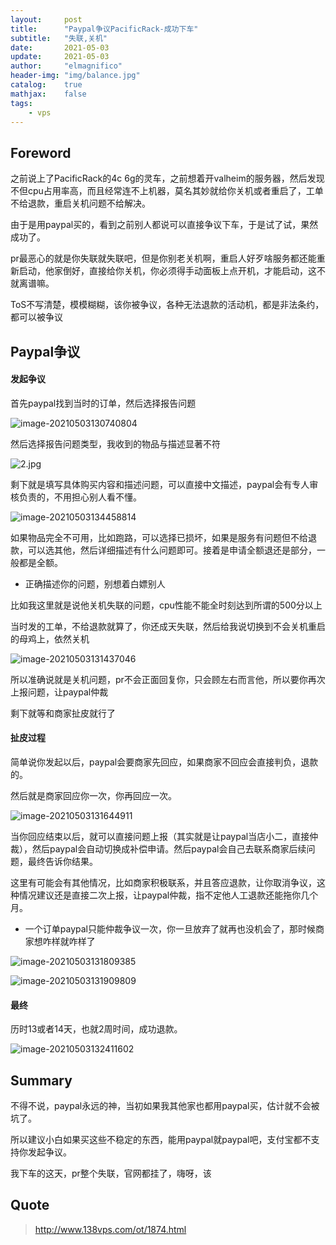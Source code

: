 ```yaml
---
layout:     post
title:      "Paypal争议PacificRack-成功下车"
subtitle:   "失联,关机"
date:       2021-05-03
update:     2021-05-03
author:     "elmagnifico"
header-img: "img/balance.jpg"
catalog:    true
mathjax:    false
tags:
    - vps
---
```


## Foreword

之前说上了PacificRack的4c 6g的灵车，之前想着开valheim的服务器，然后发现不但cpu占用率高，而且经常连不上机器，莫名其妙就给你关机或者重启了，工单不给退款，重启关机问题不给解决。

由于是用paypal买的，看到之前别人都说可以直接争议下车，于是试了试，果然成功了。



pr最恶心的就是你失联就失联吧，但是你别老关机啊，重启人好歹啥服务都还能重新启动，他家倒好，直接给你关机，你必须得手动面板上点开机，才能启动，这不就离谱嘛。

ToS不写清楚，模模糊糊，该你被争议，各种无法退款的活动机，都是非法条约，都可以被争议



## Paypal争议

#### 发起争议

首先paypal找到当时的订单，然后选择报告问题

![image-20210503130740804](https://i.loli.net/2021/05/03/oX9MTrZuAQiB3xy.png)



然后选择报告问题类型，我收到的物品与描述显著不符

![2.jpg](https://i.loli.net/2021/05/03/mh5vxFu6je3kd4G.jpg)

剩下就是填写具体购买内容和描述问题，可以直接中文描述，paypal会有专人审核负责的，不用担心别人看不懂。

![image-20210503134458814](https://i.loli.net/2021/05/03/z57W8kUKNa6XYOF.png)

如果物品完全不可用，比如跑路，可以选择已损坏，如果是服务有问题但不给退款，可以选其他，然后详细描述有什么问题即可。接着是申请全额退还是部分，一般都是全额。

- 正确描述你的问题，别想着白嫖别人

比如我这里就是说他关机失联的问题，cpu性能不能全时刻达到所谓的500分以上

当时发的工单，不给退款就算了，你还成天失联，然后给我说切换到不会关机重启的母鸡上，依然关机

![image-20210503131437046](https://i.loli.net/2021/05/03/xE2NlcPrGvHwC5i.png)

所以准确说就是关机问题，pr不会正面回复你，只会顾左右而言他，所以要你再次上报问题，让paypal仲裁

剩下就等和商家扯皮就行了



#### 扯皮过程

简单说你发起以后，paypal会要商家先回应，如果商家不回应会直接判负，退款的。

然后就是商家回应你一次，你再回应一次。

![image-20210503131644911](https://i.loli.net/2021/05/03/MJg5wx3AuVtB1s6.png)

当你回应结束以后，就可以直接问题上报（其实就是让paypal当店小二，直接仲裁），然后paypal会自动切换成补偿申请。然后paypal会自己去联系商家后续问题，最终告诉你结果。



这里有可能会有其他情况，比如商家积极联系，并且答应退款，让你取消争议，这种情况建议还是直接二次上报，让paypal仲裁，指不定他人工退款还能拖你几个月。

- 一个订单paypal只能仲裁争议一次，你一旦放弃了就再也没机会了，那时候商家想咋样就咋样了



![image-20210503131809385](https://i.loli.net/2021/05/03/13K7mzTq2B4YPni.png)

![image-20210503131909809](https://i.loli.net/2021/05/03/KalfSQrt6g7NWJd.png)



#### 最终

历时13或者14天，也就2周时间，成功退款。

![image-20210503132411602](https://i.loli.net/2021/05/03/GRV29vNteTz6juM.png)



## Summary

不得不说，paypal永远的神，当初如果我其他家也都用paypal买，估计就不会被坑了。

所以建议小白如果买这些不稳定的东西，能用paypal就paypal吧，支付宝都不支持你发起争议。



我下车的这天，pr整个失联，官网都挂了，嗨呀，该



## Quote

> http://www.138vps.com/ot/1874.html

